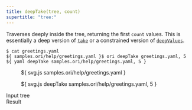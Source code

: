 ```yaml
---
title: deepTake(tree, count)
supertitle: "tree:"
---
```


Traverses deeply inside the tree, returning the first `count` values. This is essentially a deep version of [`take`](take.html) or a constrained version of [`deepValues`](deepValues.html).

```console
$ cat greetings.yaml
${ samples.ori/help/greetings.yaml }$ ori deepTake greetings.yaml, 5
${ yaml deepTake samples.ori/help/greetings.yaml, 5 }
```

<div class="sideBySide">
  <figure>
    ${ svg.js samples.ori/help/greetings.yaml }
  </figure>
  <figure>
    ${ svg.js deepTake samples.ori/help/greetings.yaml, 5 }
  </figure>
  <figcaption>Input tree</figcaption>
  <figcaption>Result</figcaption>
</div>
